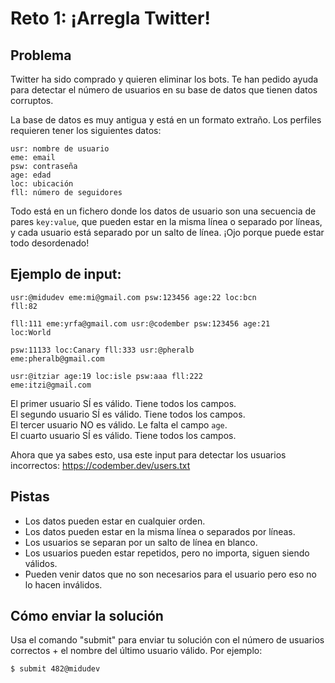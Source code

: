 # Reto 1: ¡Arregla Twitter!

## Problema

Twitter ha sido comprado y quieren eliminar los bots. Te han pedido ayuda para detectar el número de usuarios en su base de datos que tienen datos corruptos.

La base de datos es muy antigua y está en un formato extraño. Los perfiles requieren tener los siguientes datos:
```
usr: nombre de usuario
eme: email
psw: contraseña
age: edad
loc: ubicación
fll: número de seguidores
```

Todo está en un fichero donde los datos de usuario son una secuencia de pares `key:value`, que pueden estar en la misma línea o separado por líneas, y cada usuario está separado por un salto de línea. ¡Ojo porque puede estar todo desordenado!

## Ejemplo de input:

```
usr:@midudev eme:mi@gmail.com psw:123456 age:22 loc:bcn
fll:82

fll:111 eme:yrfa@gmail.com usr:@codember psw:123456 age:21
loc:World

psw:11133 loc:Canary fll:333 usr:@pheralb
eme:pheralb@gmail.com

usr:@itziar age:19 loc:isle psw:aaa fll:222
eme:itzi@gmail.com
```

El primer usuario SÍ es válido. Tiene todos los campos.  
El segundo usuario SÍ es válido. Tiene todos los campos.  
El tercer usuario NO es válido. Le falta el campo `age`.  
El cuarto usuario SÍ es válido. Tiene todos los campos.

Ahora que ya sabes esto, usa este input para detectar los usuarios incorrectos: https://codember.dev/users.txt

## Pistas

- Los datos pueden estar en cualquier orden.
- Los datos pueden estar en la misma línea o separados por líneas.
- Los usuarios se separan por un salto de línea en blanco.
- Los usuarios pueden estar repetidos, pero no importa, siguen siendo válidos.
- Pueden venir datos que no son necesarios para el usuario pero eso no lo hacen inválidos.

## Cómo enviar la solución

Usa el comando "submit" para enviar tu solución con el número de usuarios correctos + el nombre del último usuario válido. Por ejemplo:

`$ submit 482@midudev`
